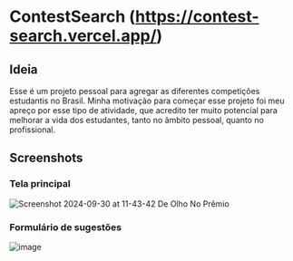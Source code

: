 # ContestSearch (https://contest-search.vercel.app/)
## Ideia
Esse é um projeto pessoal para agregar as diferentes competições estudantis no Brasil. Minha motivação para começar esse projeto foi meu apreço por esse tipo de atividade,
que acredito ter muito potencial para melhorar a vida dos estudantes, tanto no âmbito pessoal, quanto no profissional.

## Screenshots

### Tela principal
![Screenshot 2024-09-30 at 11-43-42 De Olho No Prêmio](https://github.com/user-attachments/assets/be5fab80-1e41-495b-9188-0600c9fe6888)

### Formulário de sugestões
![image](https://github.com/user-attachments/assets/4670ca52-8188-4452-b510-0c9f837aa67b)
